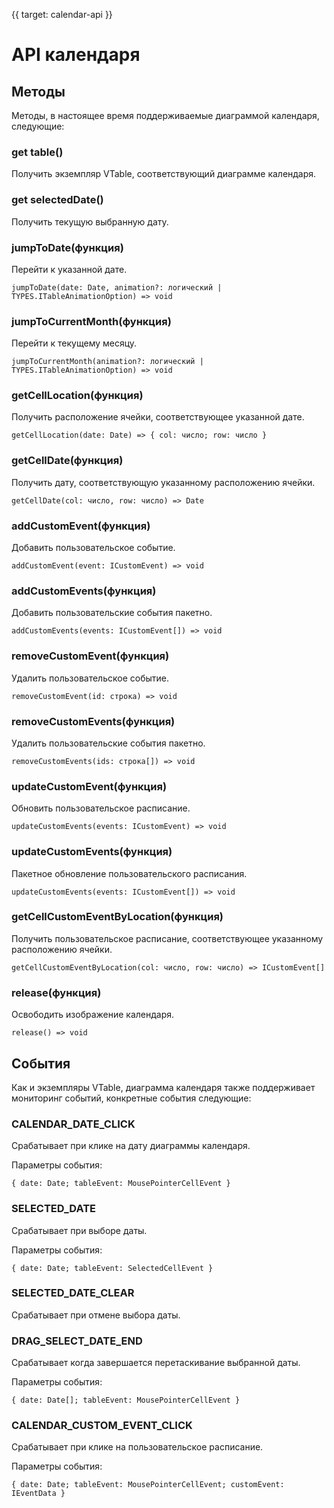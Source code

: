 {{ target: calendar-api }}

# API календаря

## Методы

Методы, в настоящее время поддерживаемые диаграммой календаря, следующие:

### get table()

Получить экземпляр VTable, соответствующий диаграмме календаря.

### get selectedDate()

Получить текущую выбранную дату.

### jumpToDate(функция)

Перейти к указанной дате.

```
jumpToDate(date: Date, animation?: логический | TYPES.ITableAnimationOption) => void

```

### jumpToCurrentMonth(функция)

Перейти к текущему месяцу.

```
jumpToCurrentMonth(animation?: логический | TYPES.ITableAnimationOption) => void

```

### getCellLocation(функция)

Получить расположение ячейки, соответствующее указанной дате.

```
getCellLocation(date: Date) => { col: число; row: число }
```

### getCellDate(функция)

Получить дату, соответствующую указанному расположению ячейки.

```
getCellDate(col: число, row: число) => Date
```

### addCustomEvent(функция)

Добавить пользовательское событие.

```
addCustomEvent(event: ICustomEvent) => void
```

### addCustomEvents(функция)

Добавить пользовательские события пакетно.

```
addCustomEvents(events: ICustomEvent[]) => void
```

### removeCustomEvent(функция)

Удалить пользовательское событие.

```
removeCustomEvent(id: строка) => void
```

### removeCustomEvents(функция)

Удалить пользовательские события пакетно.

```
removeCustomEvents(ids: строка[]) => void
```

### updateCustomEvent(функция)

Обновить пользовательское расписание.

```
updateCustomEvents(events: ICustomEvent) => void
```

### updateCustomEvents(функция)

Пакетное обновление пользовательского расписания.

```
updateCustomEvents(events: ICustomEvent[]) => void
```

### getCellCustomEventByLocation(функция)

Получить пользовательское расписание, соответствующее указанному расположению ячейки.

```
getCellCustomEventByLocation(col: число, row: число) => ICustomEvent[]
```

### release(функция)

Освободить изображение календаря.

```
release() => void
```

## События

Как и экземпляры VTable, диаграмма календаря также поддерживает мониторинг событий, конкретные события следующие:

### CALENDAR_DATE_CLICK

Срабатывает при клике на дату диаграммы календаря.

Параметры события:

```
{ date: Date; tableEvent: MousePointerCellEvent }
```

### SELECTED_DATE

Срабатывает при выборе даты.

Параметры события:

```
{ date: Date; tableEvent: SelectedCellEvent }
```

### SELECTED_DATE_CLEAR

Срабатывает при отмене выбора даты.

### DRAG_SELECT_DATE_END

Срабатывает когда завершается перетаскивание выбранной даты.

Параметры события:

```
{ date: Date[]; tableEvent: MousePointerCellEvent }
```

### CALENDAR_CUSTOM_EVENT_CLICK

Срабатывает при клике на пользовательское расписание.

Параметры события:

```
{ date: Date; tableEvent: MousePointerCellEvent; customEvent: IEventData }
```